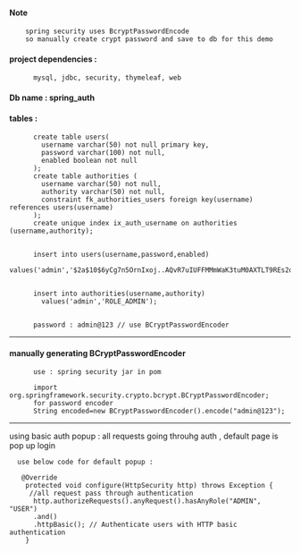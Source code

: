 #### Note
        spring security uses BcryptPasswordEncode
        so manually create crypt password and save to db for this demo


#### project dependencies : 
        
          mysql, jdbc, security, thymeleaf, web



#### Db name : spring_auth

#### tables : 

          create table users(
            username varchar(50) not null primary key,
            password varchar(100) not null,
            enabled boolean not null
          );
          create table authorities (
            username varchar(50) not null,
            authority varchar(50) not null,
            constraint fk_authorities_users foreign key(username) references users(username)
          );
          create unique index ix_auth_username on authorities (username,authority);


          insert into users(username,password,enabled)
            values('admin','$2a$10$6yCg7n5OrnIxoj..AQvR7uIUFFMMmWaK3tuM0AXTLT9REs2oQSpZ2',true);


          insert into authorities(username,authority) 
            values('admin','ROLE_ADMIN');


          password : admin@123 // use BCryptPasswordEncoder
  
---
#### manually generating BCryptPasswordEncoder

          use : spring security jar in pom

          import org.springframework.security.crypto.bcrypt.BCryptPasswordEncoder;
          for password encoder
          String encoded=new BCryptPasswordEncoder().encode("admin@123");

---
using basic auth popup : all requests going throuhg auth , default page is pop up login

      use below code for default popup : 
      
       @Override
        protected void configure(HttpSecurity http) throws Exception {
         //all request pass through authentication 
          http.authorizeRequests().anyRequest().hasAnyRole("ADMIN", "USER")
          .and()
          .httpBasic(); // Authenticate users with HTTP basic authentication
        }


